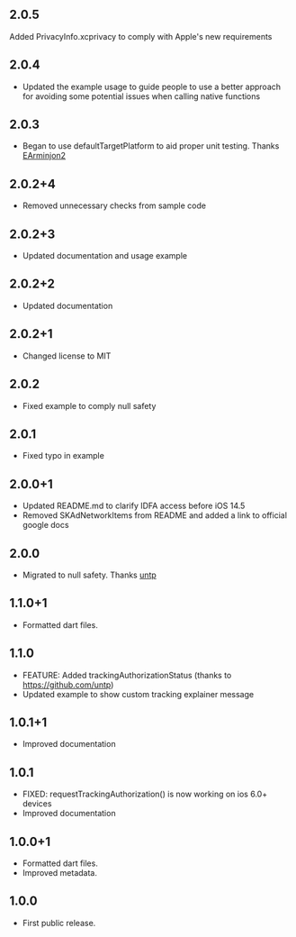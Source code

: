 ## 2.0.5

Added PrivacyInfo.xcprivacy to comply with Apple's new requirements

## 2.0.4

* Updated the example usage to guide people to use a better approach for avoiding some potential issues when calling native functions

## 2.0.3

* Began to use defaultTargetPlatform to aid proper unit testing. Thanks [EArminjon2](https://github.com/EArminjon2)

## 2.0.2+4

* Removed unnecessary checks from sample code 

## 2.0.2+3

* Updated documentation and usage example

## 2.0.2+2

* Updated documentation

## 2.0.2+1

* Changed license to MIT

## 2.0.2

* Fixed example to comply null safety

## 2.0.1

* Fixed typo in example

## 2.0.0+1

* Updated README.md to clarify IDFA access before iOS 14.5
* Removed SKAdNetworkItems from README and added a link to official google docs

## 2.0.0

* Migrated to null safety. Thanks [untp](https://github.com/untp)

## 1.1.0+1

* Formatted dart files.

## 1.1.0

* FEATURE: Added trackingAuthorizationStatus (thanks to https://github.com/untp)
* Updated example to show custom tracking explainer message

## 1.0.1+1

* Improved documentation

## 1.0.1

* FIXED: requestTrackingAuthorization() is now working on ios 6.0+ devices 
* Improved documentation

## 1.0.0+1

* Formatted dart files.
* Improved metadata.

## 1.0.0

* First public release.
